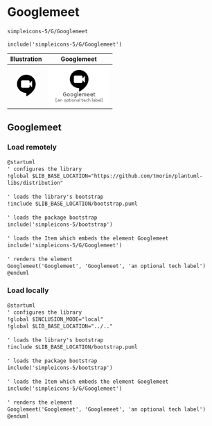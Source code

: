 # Googlemeet


```text
simpleicons-5/G/Googlemeet
```

```text
include('simpleicons-5/G/Googlemeet')
```



| Illustration | Googlemeet |
| :---: | :---: |
| ![illustration for Illustration](../../simpleicons-5/G/Googlemeet.png) | ![illustration for Googlemeet](../../simpleicons-5/G/Googlemeet.Local.png) |




## Googlemeet

### Load remotely
```plantuml
@startuml
' configures the library
!global $LIB_BASE_LOCATION="https://github.com/tmorin/plantuml-libs/distribution"

' loads the library's bootstrap
!include $LIB_BASE_LOCATION/bootstrap.puml

' loads the package bootstrap
include('simpleicons-5/bootstrap')

' loads the Item which embeds the element Googlemeet
include('simpleicons-5/G/Googlemeet')

' renders the element
Googlemeet('Googlemeet', 'Googlemeet', 'an optional tech label')
@enduml
```

### Load locally
```plantuml
@startuml
' configures the library
!global $INCLUSION_MODE="local"
!global $LIB_BASE_LOCATION="../.."

' loads the library's bootstrap
!include $LIB_BASE_LOCATION/bootstrap.puml

' loads the package bootstrap
include('simpleicons-5/bootstrap')

' loads the Item which embeds the element Googlemeet
include('simpleicons-5/G/Googlemeet')

' renders the element
Googlemeet('Googlemeet', 'Googlemeet', 'an optional tech label')
@enduml
```

